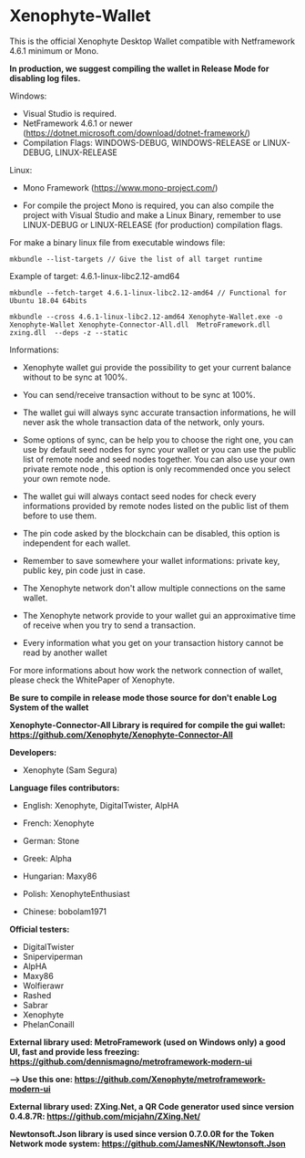 # Xenophyte-Wallet

This is the official Xenophyte Desktop Wallet compatible with Netframework 4.6.1 minimum or Mono.

**In production, we suggest compiling the wallet in Release Mode for disabling log files.**


Windows:

- Visual Studio is required.
- NetFramework 4.6.1 or newer (https://dotnet.microsoft.com/download/dotnet-framework/)
- Compilation Flags: WINDOWS-DEBUG, WINDOWS-RELEASE  or LINUX-DEBUG, LINUX-RELEASE

Linux:

- Mono Framework (https://www.mono-project.com/)

- For compile the project Mono is required, you can also compile the project with Visual Studio and make a Linux Binary, remember to use LINUX-DEBUG or LINUX-RELEASE (for production) compilation flags.

For make a binary linux file from executable windows file:

~~~~text
mkbundle --list-targets // Give the list of all target runtime
~~~~ 

Example of target: 4.6.1-linux-libc2.12-amd64

~~~text
mkbundle --fetch-target 4.6.1-linux-libc2.12-amd64 // Functional for Ubuntu 18.04 64bits

mkbundle --cross 4.6.1-linux-libc2.12-amd64 Xenophyte-Wallet.exe -o Xenophyte-Wallet Xenophyte-Connector-All.dll  MetroFramework.dll zxing.dll  --deps -z --static
~~~

Informations:

- Xenophyte wallet gui provide the possibility to get your current balance without to be sync at 100%.

- You can send/receive transaction without to be sync at 100%.

- The wallet gui will always sync accurate transaction informations, he will never ask the whole transaction data of the network, only yours.

- Some options of sync, can be help you to choose the right one, you can use by default seed nodes for sync your wallet or you can use the public list of remote node and seed nodes together. You can also use your own private remote node , this option is only recommended once you select your own remote node. 

- The wallet gui will always contact seed nodes for check every informations provided by remote nodes listed on the public list of them before to use them.

- The pin code asked by the blockchain can be disabled, this option is independent for each wallet.

- Remember to save somewhere your wallet informations: private key, public key, pin code just in case.

- The Xenophyte network don't allow multiple connections on the same wallet. 

- The Xenophyte network provide to your wallet gui an approximative time of receive when you try to send a transaction.

- Every information what you get on your transaction history cannot be read by another wallet

For more informations about how work the network connection of wallet, please check the WhitePaper of Xenophyte.

**Be sure to compile in release mode those source for don't enable Log System of the wallet**

**Xenophyte-Connector-All Library is required for compile the gui wallet: https://github.com/Xenophyte/Xenophyte-Connector-All**

**Developers:**

- Xenophyte (Sam Segura)

**Language files contributors:**

- English: Xenophyte, DigitalTwister, AlpHA

- French: Xenophyte

- German: Stone

- Greek: Alpha

- Hungarian: Maxy86

- Polish: XenophyteEnthusiast

- Chinese: bobolam1971

**Official testers:**

- DigitalTwister
- Sniperviperman
- AlpHA
- Maxy86
- Wolfierawr
- Rashed
- Sabrar
- Xenophyte
- PhelanConaill

**External library used: MetroFramework (used on Windows only) a good UI, fast and provide less freezing: https://github.com/dennismagno/metroframework-modern-ui**

**--> Use this one: https://github.com/Xenophyte/metroframework-modern-ui**

**External library used: ZXing.Net, a QR Code generator used since version 0.4.8.7R: https://github.com/micjahn/ZXing.Net/**

**Newtonsoft.Json library is used since version 0.7.0.0R for the Token Network mode system: https://github.com/JamesNK/Newtonsoft.Json**
